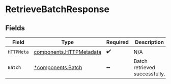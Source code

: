 # RetrieveBatchResponse


## Fields

| Field                                                              | Type                                                               | Required                                                           | Description                                                        |
| ------------------------------------------------------------------ | ------------------------------------------------------------------ | ------------------------------------------------------------------ | ------------------------------------------------------------------ |
| `HTTPMeta`                                                         | [components.HTTPMetadata](../../models/components/httpmetadata.md) | :heavy_check_mark:                                                 | N/A                                                                |
| `Batch`                                                            | [*components.Batch](../../models/components/batch.md)              | :heavy_minus_sign:                                                 | Batch retrieved successfully.                                      |